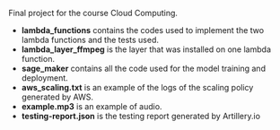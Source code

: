 Final project for the course Cloud Computing. 
* **lambda_functions** contains the codes used to implement the two lambda functions and the tests used.
* **lambda_layer_ffmpeg** is the layer that was installed on one lambda function.
* **sage_maker** contains all the code used for the model training and deployment.
* **aws_scaling.txt** is an example of the logs of the scaling policy generated by AWS.
* **example.mp3** is an example of audio.
* **testing-report.json** is the testing report generated by Artillery.io
